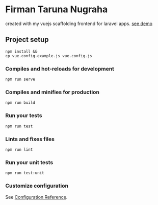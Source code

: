 # Firman Taruna Nugraha

created with my vuejs scaffolding frontend for laravel apps. [see demo](https://firmantr3.github.io/ftn-vue-pwa-demo)

## Project setup
```
npm install &&
cp vue.config.example.js vue.config.js
```

### Compiles and hot-reloads for development
```
npm run serve
```

### Compiles and minifies for production
```
npm run build
```

### Run your tests
```
npm run test
```

### Lints and fixes files
```
npm run lint
```

### Run your unit tests
```
npm run test:unit
```

### Customize configuration
See [Configuration Reference](https://cli.vuejs.org/config/).
